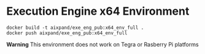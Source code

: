 # Execution Engine x64 Environment

```
docker build -t aixpand/exe_eng_pub:x64_env_full .
docker push aixpand/exe_eng_pub:x64_env_full
```

**Warning**
This environment does not work on Tegra or Rasberry Pi platforms
